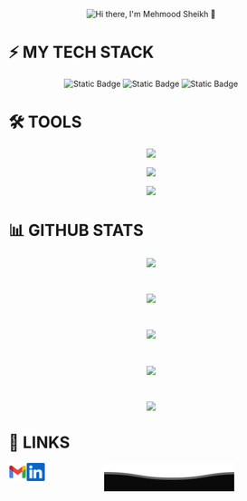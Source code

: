 <p align="center">
  <img src="/githubgif.gif" alt="Hi there, I'm Mehmood Sheikh 👋 ">
</p>

# ⚡ MY TECH STACK
<p align="center">
  <img alt="Static Badge" src="https://img.shields.io/badge/HTML5-ff6d00?style=flat-square&logo=html5&logoColor=000000&labelColor=ff6d00&color=ff6d00">

  <img alt="Static Badge" src="https://img.shields.io/badge/CSS3-ff6d00?style=flat-square&logo=css3&logoColor=000000&labelColor=039be5&color=039be5">

  <img alt="Static Badge" src="https://img.shields.io/badge/JAVASCRIPT-ffd600?style=flat-square&logo=javascript&logoColor=000000&labelColor=ffd600&color=ffd600">

</p>




# 🛠 TOOLS

<p align="center">
  <a href="https://skillicons.dev">
    <img src="https://skillicons.dev/icons?i=eclipse,mysql,mongodb&perline=6" />
  </a>
</p>
<p align="center">
  <a href="https://skillicons.dev">
    <img src="https://skillicons.dev/icons?i=git,postman,visualstudio,jquery&perline=6" />
  </a>
</p>
<p align="center">
  <a href="https://skillicons.dev">
    <img src="https://skillicons.dev/icons?i=vscode,figma,ai,ps,linux&perline=6" />
  </a>
</p>


# 📊 GITHUB STATS

<p align="center"><img align="center" src="https://komarev.com/ghpvc/?username=MuhammadAhsanQasim2&color=blue&style=for-the-badge"></p> </br>

<p align="center"><img align="center" src="https://github-readme-stats.vercel.app/api/top-langs/?username=MuhammadAhsanQasim21&langs_count=9&theme=transparent"></p> </br>

<p align="center"><img align="center" src="https://github-readme-stats.vercel.app/api?username=MuhammadAhsanQasim21&theme=transparent"></p> </br>

<p align="center"><img align="center" src="https://github-readme-streak-stats.herokuapp.com/?user=MuhammadAhsanQasim21&theme=transparent"></p> </br>

<p align="center"><img align="center" src="https://github-profile-summary-cards.vercel.app/api/cards/profile-details?username=MuhammadAhsanQasim2&theme=transparent"></p>


# 🔗 LINKS

<a href="mailto:ahsanqasim2@gmail.com">
    <img height="32" align="left" alt="Mail" src="/icons/gmail.png" />
</a>

<a href="www.linkedin.com/in/muhammad-ahsan-qasim-2287a0245">
    <img height="32" align="left" alt="LinkedIn" src="/icons/linkedin.png" />
</a>

<p align="center">
        <img src="/Bottom.svg" alt="Github Stats" />
</p>
